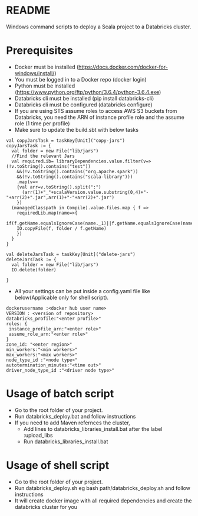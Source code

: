 # README #
Windows command scripts to deploy a Scala project to a Databricks cluster.
# Prerequisites
- Docker must be installed (https://docs.docker.com/docker-for-windows/install/)
- You must be logged in to a Docker repo (docker login)
- Python must be installed (https://www.python.org/ftp/python/3.6.4/python-3.6.4.exe)
- Databricks cli must be installed (pip install databricks-cli)
- Databricks cli must be configured (databricks configure)
- If you are using STS assume roles to access AWS S3 buckets from Databricks, you need the ARN of instance profile role and the assume role (1 time per profile)
- Make sure to update the build.sbt with below tasks
```
val copyJarsTask = taskKey[Unit]("copy-jars")
copyJarsTask := {
  val folder = new File("lib/jars")
  //Find the relevant Jars
  val requiredLib= libraryDependencies.value.filter(v=>(!v.toString().contains("test"))
    &&(!v.toString().contains("org.apache.spark"))
    &&(!v.toString().contains("scala-library")))
    .map(v=>
    {val arr=v.toString().split(":")
      (arr(1)+"_"+scalaVersion.value.substring(0,4)+"-"+arr(2)+".jar",arr(1)+"-"+arr(2)+".jar")
    })
  (managedClasspath in Compile).value.files.map { f =>
    requiredLib.map(name=>{
  if(f.getName.equalsIgnoreCase(name._1)||f.getName.equalsIgnoreCase(name._2))
    IO.copyFile(f, folder / f.getName)
    })
  }
}

val deleteJarsTask = taskKey[Unit]("delete-jars")
deleteJarsTask := {
  val folder = new File("lib/jars")
  IO.delete(folder)

}
```
- All your settings can be put inside a config.yaml file like below(Applicable only for shell script).
```
dockerusername :<docker hub user name>
VERSION : <version of repository>
databricks_profile:"<enter profile>"
roles: {
 instance_profile_arn:"<enter role>"
 assume_role_arn:"<enter role>"
}
zone_id: "<enter region>"
min_workers:"<min workers>"
max_workers:"<max workers>"
node_type_id :"<node type>"
autotermination_minutes:"<time out>"
driver_node_type_id :"<driver node type>"
```
# Usage of batch script
- Go to the root folder of your project.
- Run databricks_deploy.bat  and follow instructions
- If you need to add Maven refernces the cluster, 
  - Add lines to databricks_libraries_install.bat after the label :upload_libs
  - Run databricks_libraries_install.bat

# Usage of shell script
- Go to the root folder of your project.
- Run databricks_deploy.sh eg bash path/databricks_deploy.sh and follow instructions
- It will create docker image with all required dependencies and create the databricks cluster for you